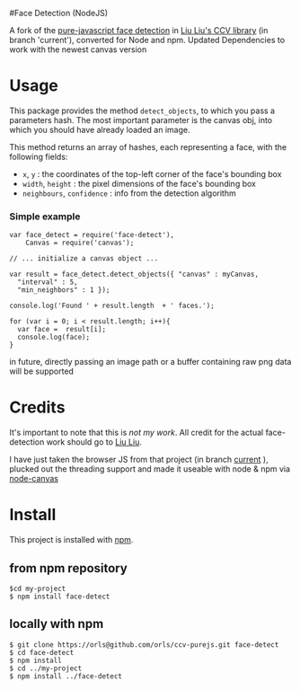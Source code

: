 #Face Detection (NodeJS)

A fork of the [pure-javascript face detection](https://github.com/liuliu/ccv/tree/current/js) in [Liu Liu's CCV library](https://github.com/liuliu/ccv) (in branch 'current'), converted for Node and npm.
Updated Dependencies to work with the newest canvas version

# Usage

This package provides the method `detect_objects`, to which you pass a parameters hash. The most important parameter is the canvas obj, into which you should have already loaded an image.



This method returns an array of hashes, each representing a face, with the following fields:

* `x`, `y` : the coordinates of the top-left corner of the face's bounding box
* `width`, `height` : the pixel dimensions of the face's bounding box
* `neighbours`, `confidence` : info from the detection algorithm

### Simple example

    var face_detect = require('face-detect'),
        Canvas = require('canvas');
    
    // ... initialize a canvas object ...
    
    var result = face_detect.detect_objects({ "canvas" : myCanvas,
      "interval" : 5,
      "min_neighbors" : 1 });
    
    console.log('Found ' + result.length  + ' faces.');
    
    for (var i = 0; i < result.length; i++){
      var face =  result[i];
      console.log(face);
    }
    

in future, directly passing an image path or a buffer containing raw png data will be supported

# Credits

It's important to note that this is *not my work*. All credit for the actual face-detection work should go to [Liu Liu](https://github.com/liuliu/).

I have just taken the browser JS from that project (in branch [current](https://github.com/liuliu/ccv/tree/current/js) ), plucked out the threading support and made it useable with node & npm via [node-canvas](https://github.com/LearnBoost/node-canvas/)

# Install

This project is installed with [npm](http://npmjs.org).

## from npm repository
  
    $cd my-project
    $ npm install face-detect

## locally with npm

    $ git clone https://orls@github.com/orls/ccv-purejs.git face-detect
    $ cd face-detect
    $ npm install
    $ cd ../my-project
    $ npm install ../face-detect
